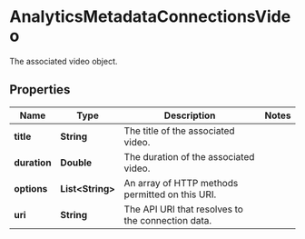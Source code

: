 

# AnalyticsMetadataConnectionsVideo

The associated video object.

## Properties

| Name | Type | Description | Notes |
|------------ | ------------- | ------------- | -------------|
|**title** | **String** | The title of the associated video. |  |
|**duration** | **Double** | The duration of the associated video. |  |
|**options** | **List&lt;String&gt;** | An array of HTTP methods permitted on this URI. |  |
|**uri** | **String** | The API URI that resolves to the connection data. |  |



